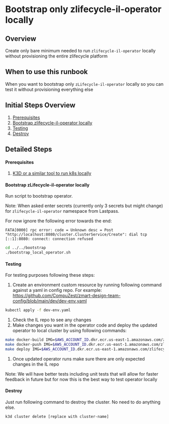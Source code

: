 # Bootstrap only zlifecycle-il-operator locally

## Overview

Create only bare minimum needed to run `zlifecycle-il-operator` locally without provisioning the entire zlifecycle platform

## When to use this runbook
When you want to bootstrap only `zLifecycle-il-operator` locally so you can test it without provisioning everything else

## Initial Steps Overview

1. [Prerequisites](#prerequisites)
1. [Bootstrap zlifecycle-il-operator locally](#bootstrap-zlifecycle-il-operator-locally)
1. [Testing](#testing)
1. [Destroy](#destroy)

## Detailed Steps

#### Prerequisites

1. [K3D or a similar tool to run k8s locally](https://k3d.io/)

#### Bootstrap zLifecycle-il-operator locally

Run script to bootstrap operator.

Note: When asked enter secrets (currently only 3 secrets but might change) for `zlifecycle-il-operator` namespace from Lastpass.

For now ignore the following error towards the end:
```
FATA[0000] rpc error: code = Unknown desc = Post "http://localhost:8080/cluster.ClusterService/Create": dial tcp [::1]:8080: connect: connection refused
```

```bash
cd ../../bootstrap
./bootstrap_local_operator.sh
```

#### Testing

For testing purposes following these steps: 

1. Create an environment custom resource by running following command against a yaml in config repo. For example: https://github.com/CompuZest/zmart-design-team-config/blob/main/dev/dev-env.yaml 

```bash
kubectl apply -f dev-env.yaml
```
1. Check the IL repo to see any changes
1. Make changes you want in the operator code and deploy the updated operator to local cluster by using following commands:
```bash
make docker-build IMG=$AWS_ACCOUNT_ID.dkr.ecr.us-east-1.amazonaws.com/zlifecycle-il-operator:testing
make docker-push IMG=$AWS_ACCOUNT_ID.dkr.ecr.us-east-1.amazonaws.com/zlifecycle-il-operator:testing
make deploy IMG=$AWS_ACCOUNT_ID.dkr.ecr.us-east-1.amazonaws.com/zlifecycle-il-operator:testing
```
1. Once updated operator runs make sure there are only expected changes in the IL repo

Note: We will have better tests including unit tests that will allow for faster feedback in future but for now this is the best way to test operator locally

#### Destroy

Just run following command to destroy the cluster. No need to do anything else.

```bash
k3d cluster delete [replace with cluster-name]
```
